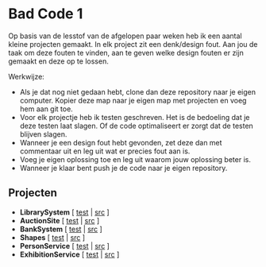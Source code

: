 # Bad Code 1

Op basis van de lesstof van de afgelopen paar weken heb ik een aantal kleine projecten gemaakt. In elk
project zit een denk/design fout. Aan jou de taak om deze fouten te vinden, aan te geven welke design
fouten er zijn gemaakt en deze op te lossen.

Werkwijze:
* Als je dat nog niet gedaan hebt, clone dan deze repository naar je eigen computer. Kopier deze map
naar je eigen map met projecten en voeg hem aan git toe.
* Voor elk projectje heb ik testen geschreven. Het is de bedoeling dat je deze testen laat slagen.
Of de code optimaliseert er zorgt dat de testen blijven slagen.
* Wanneer je een design fout hebt gevonden, zet deze dan met commentaar uit en leg uit wat er precies
fout aan is. 
* Voeg je eigen oplossing toe en leg uit waarom jouw oplossing beter is.
* Wanneer je klaar bent push je de code naar je eigen repository.

## Projecten
* **LibrarySystem** [ [test](src/test/java/librarysystem) | [src](src/main/java/librarysystem) ]
* **AuctionSite** [ [test](src/test/java/auctionsite) | [src](src/main/java/auctionsite) ]
* **BankSystem** [ [test](src/test/java/banksystem) | [src](src/main/java/banksystem) ]
* **Shapes** [ [test](src/test/java/shapes) | [src](src/main/java/shapes) ]
* **PersonService** [ [test](src/test/java/duplicates) | [src](src/main/java/duplicates) ]
* **ExhibitionService** [ [test](src/test/java/exhibition) | [src](src/main/java/exhibition) ]

